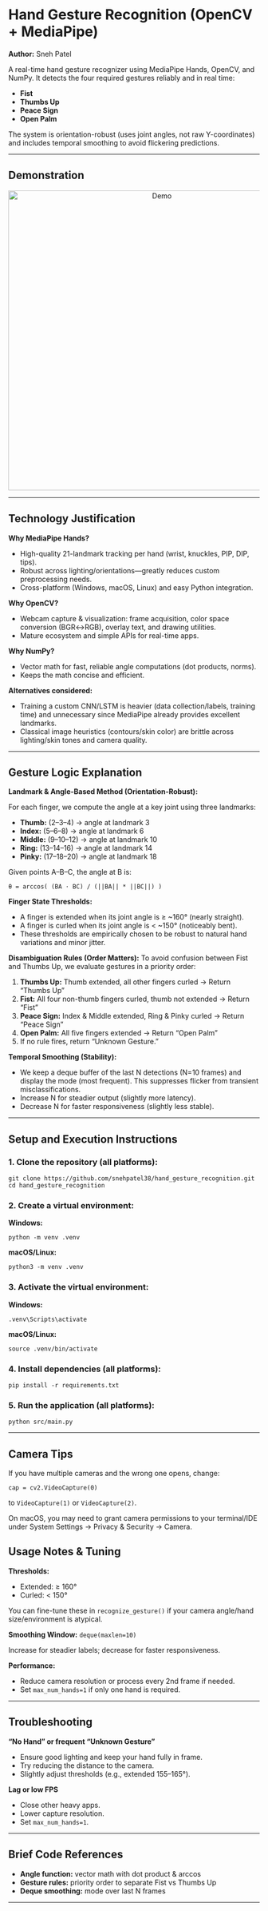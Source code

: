 # Hand Gesture Recognition (OpenCV + MediaPipe)

**Author:** Sneh Patel

A real-time hand gesture recognizer using MediaPipe Hands, OpenCV, and NumPy. It detects the four required gestures reliably and in real time:

- **Fist**
- **Thumbs Up**
- **Peace Sign**
- **Open Palm**

The system is orientation-robust (uses joint angles, not raw Y-coordinates) and includes temporal smoothing to avoid flickering predictions.

---

## Demonstration

<p align="center">
   <img src="src/demo.gif" alt="Demo" autoplay loop width="600" style="max-width:100%;height:auto;">
</p>

---

## Technology Justification

**Why MediaPipe Hands?**

- High-quality 21-landmark tracking per hand (wrist, knuckles, PIP, DIP, tips).
- Robust across lighting/orientations—greatly reduces custom preprocessing needs.
- Cross-platform (Windows, macOS, Linux) and easy Python integration.

**Why OpenCV?**

- Webcam capture & visualization: frame acquisition, color space conversion (BGR↔RGB), overlay text, and drawing utilities.
- Mature ecosystem and simple APIs for real-time apps.

**Why NumPy?**

- Vector math for fast, reliable angle computations (dot products, norms).
- Keeps the math concise and efficient.

**Alternatives considered:**

- Training a custom CNN/LSTM is heavier (data collection/labels, training time) and unnecessary since MediaPipe already provides excellent landmarks.
- Classical image heuristics (contours/skin color) are brittle across lighting/skin tones and camera quality.

---

## Gesture Logic Explanation

**Landmark & Angle-Based Method (Orientation-Robust):**

For each finger, we compute the angle at a key joint using three landmarks:

- **Thumb:** (2–3–4) → angle at landmark 3
- **Index:** (5–6–8) → angle at landmark 6
- **Middle:** (9–10–12) → angle at landmark 10
- **Ring:** (13–14–16) → angle at landmark 14
- **Pinky:** (17–18–20) → angle at landmark 18

Given points A–B–C, the angle at B is:

```
θ = arccos( (BA · BC) / (||BA|| * ||BC||) )
```

**Finger State Thresholds:**

- A finger is extended when its joint angle is ≥ ~160° (nearly straight).
- A finger is curled when its joint angle is < ~150° (noticeably bent).
- These thresholds are empirically chosen to be robust to natural hand variations and minor jitter.

**Disambiguation Rules (Order Matters):**
To avoid confusion between Fist and Thumbs Up, we evaluate gestures in a priority order:

1. **Thumbs Up:** Thumb extended, all other fingers curled → Return “Thumbs Up”
2. **Fist:** All four non-thumb fingers curled, thumb not extended → Return “Fist”
3. **Peace Sign:** Index & Middle extended, Ring & Pinky curled → Return “Peace Sign”
4. **Open Palm:** All five fingers extended → Return “Open Palm”
5. If no rule fires, return “Unknown Gesture.”

**Temporal Smoothing (Stability):**

- We keep a deque buffer of the last N detections (N=10 frames) and display the mode (most frequent). This suppresses flicker from transient misclassifications.
- Increase N for steadier output (slightly more latency).
- Decrease N for faster responsiveness (slightly less stable).

---

## Setup and Execution Instructions

### 1. Clone the repository (all platforms):

```
git clone https://github.com/snehpatel38/hand_gesture_recognition.git
cd hand_gesture_recognition
```

### 2. Create a virtual environment:

**Windows:**

```
python -m venv .venv
```

**macOS/Linux:**

```
python3 -m venv .venv
```

### 3. Activate the virtual environment:

**Windows:**

```
.venv\Scripts\activate
```

**macOS/Linux:**

```
source .venv/bin/activate
```

### 4. Install dependencies (all platforms):

```
pip install -r requirements.txt
```

### 5. Run the application (all platforms):

```
python src/main.py
```

---

## Camera Tips

If you have multiple cameras and the wrong one opens, change:

```
cap = cv2.VideoCapture(0)
```

to `VideoCapture(1)` or `VideoCapture(2)`.

On macOS, you may need to grant camera permissions to your terminal/IDE under System Settings → Privacy & Security → Camera.

## Usage Notes & Tuning

**Thresholds:**

- Extended: ≥ 160°
- Curled: < 150°

You can fine-tune these in `recognize_gesture()` if your camera angle/hand size/environment is atypical.

**Smoothing Window:** `deque(maxlen=10)`

Increase for steadier labels; decrease for faster responsiveness.

**Performance:**

- Reduce camera resolution or process every 2nd frame if needed.
- Set `max_num_hands=1` if only one hand is required.

---

## Troubleshooting

**“No Hand” or frequent “Unknown Gesture”**

- Ensure good lighting and keep your hand fully in frame.
- Try reducing the distance to the camera.
- Slightly adjust thresholds (e.g., extended 155–165°).

**Lag or low FPS**

- Close other heavy apps.
- Lower capture resolution.
- Set `max_num_hands=1`.

---

## Brief Code References

- **Angle function:** vector math with dot product & arccos
- **Gesture rules:** priority order to separate Fist vs Thumbs Up
- **Deque smoothing:** mode over last N frames

---
